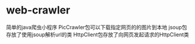 # web-crawler
简单的java爬虫小程序
PicCrawler包可以下载指定网页的的图片到本地
jsoup包存放了使用jsoup解析url的类
HttpClient包存放了向网页发起请求的HttpClient类

